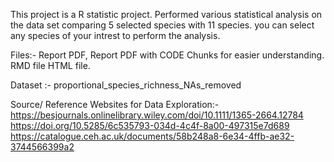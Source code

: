 
This project is a R statistic project. Performed various statistical analysis on the data set comparing 5 selected species with 11 species. you can select any species of your intrest to perform the analysis.

Files:- 
Report PDF,
Report PDF with CODE Chunks for easier understanding.
RMD file 
HTML file.

Dataset :- proportional_species_richness_NAs_removed

Source/ Reference Websites for Data Exploration:- 
https://besjournals.onlinelibrary.wiley.com/doi/10.1111/1365-2664.12784
https://doi.org/10.5285/6c535793-034d-4c4f-8a00-497315e7d689
https://catalogue.ceh.ac.uk/documents/58b248a8-6e34-4ffb-ae32-3744566399a2
